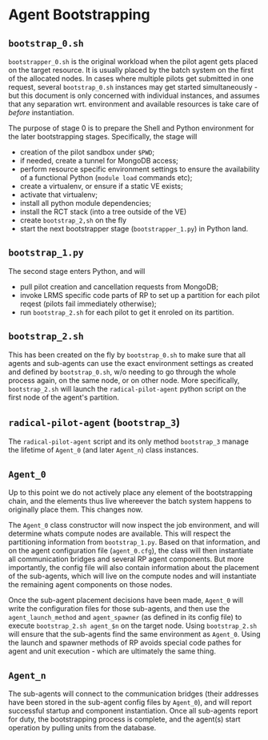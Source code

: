 
# Agent Bootstrapping

## `bootstrap_0.sh`

`bootstrapper_0.sh` is the original workload when the pilot agent gets placed on
the target resource.  It is usually placed by the batch system on the first of
the allocated nodes.  In cases where multiple pilots get submitted in one
request, several `bootstrap_0.sh` instances may get started simultaneously - but
this document is only concerned with individual instances, and assumes that any
separation wrt. environment and available resources is take care of *before*
instantiation.

The purpose of stage 0 is to prepare the Shell and Python environment for the
later bootstrapping stages.  Specifically, the stage will 

  - creation of the pilot sandbox under `$PWD`;
  - if needed, create a tunnel for MongoDB access;
  - perform resource specific environment settings to ensure the availability
    of a functional Python (`module load` commands etc);
  - create a virtualenv, or ensure if a static VE exists;
  - activate that virtualenv;
  - install all python module dependencies;
  - install the RCT stack (into a tree outside of the VE)
  - create `bootstrap_2,sh` on the fly
  - start the next bootstrapper stage (`bootstrapper_1.py`) in Python land.


## `bootstrap_1.py`

The second stage enters Python, and will 
  
  - pull pilot creation and cancellation requests from MongoDB;
  - invoke LRMS specific code parts of RP to set up a partition for each pilot
    reqest (pilots fail immediately otherwise);
  - run `bootstrap_2.sh` for each pilot to get it enroled on its partition.


## `bootstrap_2.sh`

This has been created on the fly by `bootstrap_0.sh` to make sure that all
agents and sub-agents can use the exact environment settings as created and
defined by `bootstrap_0.sh`, w/o needing to go through the whole process again,
on the same node, or on other node.  More specifically, `bootstrap_2.sh` will
launch the `radical-pilot-agent` python script on the first node of the agent's
partition.


## `radical-pilot-agent` (`bootstrap_3`)

The `radical-pilot-agent` script and its only method `bootstrap_3` manage the
lifetime of `Agent_0` (and later `Agent_n`) class instances.


## `Agent_0`

Up to this point we do not actively place any element of the bootstrapping
chain, and the elements thus live whereever the batch system happens to
originally place them.  This changes now.

The `Agent_0` class constructor will now inspect the job environment, and will
determine whats compute nodes are available.  This will respect the partitioning
information from `bootstrap_1.py`.  Based on that information, and on the agent
configuration file (`agent_0.cfg`), the class will then instantiate all
communication bridges and several RP agent components.  But more importantly,
the config file will also contain information about the placement of the
sub-agents, which will live on the compute nodes and will instantiate the
remaining agent components on those nodes.

Once the sub-agent placement decisions have been made, `Agent_0` will write the
configuration files for those sub-agents, and then use the `agent_launch_method`
and `agent_spawner` (as defined in its config file) to execute `bootstrap_2.sh
agent_$n` on the target node.  Using `bootstrap_2.sh` will ensure that the
sub-agents find the same environment as `Agent_0`.  Using the launch and spawner
methods of RP avoids special code pathes for agent and unit execution - which
are ultimately the same thing.

## `Agent_n`

The sub-agents will connect to the communication bridges (their addresses have
been stored in the sub-agent config files by `Agent_0`), and will report
successful startup and component instantiation.  Once all sub-agents report for
duty, the bootstrapping process is complete, and the agent(s) start operation by
pulling units from the database.


